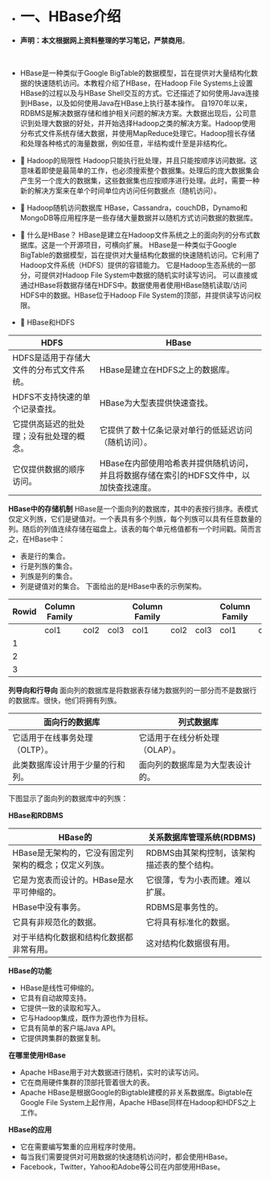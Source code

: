 - # 一、HBase介绍

- **声明：本文根据网上资料整理的学习笔记，严禁商用**。

     ​      

- HBase是一种类似于Google      BigTable的数据模型，旨在提供对大量结构化数据的快速随机访问。本教程介绍了HBase，在Hadoop File      Systems上设置HBase的过程以及与HBase      Shell交互的方式。它还描述了如何使用Java连接到HBase，以及如何使用Java在HBase上执行基本操作。
         自1970年以来，RDBMS是解决数据存储和维护相关问题的解决方案。大数据出现后，公司意识到处理大数据的好处，并开始选择Hadoop之类的解决方案。Hadoop使用分布式文件系统存储大数据，并使用MapReduce处理它。Hadoop擅长存储和处理各种格式的海量数据，例如任意，半结构或什至是非结构化。


- 
             Hadoop的局限性
             Hadoop只能执行批处理，并且只能按顺序访问数据。这意味着即使是最简单的工作，也必须搜索整个数据集。处理后的庞大数据集会产生另一个庞大的数据集，这些数据集也应按顺序进行处理。此时，需要一种新的解决方案来在单个时间单位内访问任何数据点（随机访问）。
- 
             Hadoop随机访问数据库
             HBase，Cassandra，couchDB，Dynamo和MongoDB等应用程序是一些存储大量数据并以随机方式访问数据的数据库。
- 
             什么是HBase？
             HBase是建立在Hadoop文件系统之上的面向列的分布式数据库。这是一个开源项目，可横向扩展。
             HBase是一种类似于Google      BigTable的数据模型，旨在提供对大量结构化数据的快速随机访问。它利用了Hadoop文件系统（HDFS）提供的容错能力。
             它是Hadoop生态系统的一部分，可提供对Hadoop File System中数据的随机实时读写访问。
             可以直接或通过HBase将数据存储在HDFS中。数据使用者使用HBase随机读取/访问HDFS中的数据。HBase位于Hadoop      File System的顶部，并提供读写访问权限。

- 
             HBase和HDFS

| HDFS                                     | HBase                                                        |
| ---------------------------------------- | ------------------------------------------------------------ |
| HDFS是适用于存储大文件的分布式文件系统。 | HBase是建立在HDFS之上的数据库。                              |
| HDFS不支持快速的单个记录查找。           | HBase为大型表提供快速查找。                                  |
| 它提供高延迟的批处理；没有批处理的概念。 | 它提供了数十亿条记录对单行的低延迟访问（随机访问）。         |
| 它仅提供数据的顺序访问。                 | HBase在内部使用哈希表并提供随机访问，并且将数据存储在索引的HDFS文件中，以加快查找速度。 |


  **HBase中的存储机制**
           HBase是一个面向列的数据库，其中的表按行排序。表模式仅定义列族，它们是键值对。一个表具有多个列族，每个列族可以具有任意数量的列。随后的列值连续存储在磁盘上。该表的每个单元格值都有一个时间戳。简而言之，在HBase中：

- 表是行的集合。
- 行是列族的集合。
- 列族是列的集合。
- 列是键值对的集合。
             下面给出的是HBase中表的示例架构。

| Rowid | Column Family |      |      | Column Family |      |      | Column Family |      |      | Column Family |      |      |
| ----- | ------------- | ---- | ---- | ------------- | ---- | ---- | ------------- | ---- | ---- | ------------- | ---- | ---- |
|       | col1          | col2 | col3 | col1          | col2 | col3 | col1          | col2 | col3 | col1          | col2 | col3 |
| 1     |               |      |      |               |      |      |               |      |      |               |      |      |
| 2     |               |      |      |               |      |      |               |      |      |               |      |      |
| 3     |               |      |      |               |      |      |               |      |      |               |      |      |

**列导向和行导向**
           面向列的数据库是将数据表存储为数据列的一部分而不是数据行的数据库。很快，他们将拥有列族。

| 面向行的数据库                   | 列式数据库                       |
| -------------------------------- | -------------------------------- |
| 它适用于在线事务处理（OLTP）。   | 它适用于在线分析处理（OLAP）。   |
| 此类数据库设计用于少量的行和列。 | 面向列的数据库是为大型表设计的。 |

下图显示了面向列的数据库中的列族：

 **HBase和RDBMS**

| HBase的                                               | 关系数据库管理系统(RDBMS)                   |
| ----------------------------------------------------- | ------------------------------------------- |
| HBase是无架构的，它没有固定列架构的概念；仅定义列族。 | RDBMS由其架构控制，该架构描述表的整个结构。 |
| 它是为宽表而设计的。HBase是水平可伸缩的。             | 它很薄，专为小表而建。难以扩展。            |
| HBase中没有事务。                                     | RDBMS是事务性的。                           |
| 它具有非规范化的数据。                                | 它将具有标准化的数据。                      |
| 对于半结构化数据和结构化数据都非常有用。              | 这对结构化数据很有用。                      |

  **HBase的功能**

- HBase是线性可伸缩的。
- 它具有自动故障支持。
- 它提供一致的读取和写入。
- 它与Hadoop集成，既作为源也作为目标。
- 它具有简单的客户端Java API。
- 它提供跨集群的数据复制。

**在哪里使用HBase**

- Apache HBase用于对大数据进行随机，实时的读写访问。
- 它在商用硬件集群的顶部托管着很大的表。
- Apache      HBase是根据Google的Bigtable建模的非关系数据库。Bigtable在Google File System上起作用，Apache      HBase同样在Hadoop和HDFS之上工作。

**HBase的应用**

- 它在需要编写繁重的应用程序时使用。
- 每当我们需要提供对可用数据的快速随机访问时，都会使用HBase。
- Facebook，Twitter，Yahoo和Adobe等公司在内部使用HBase。



